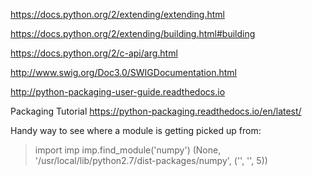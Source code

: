 
https://docs.python.org/2/extending/extending.html

https://docs.python.org/2/extending/building.html#building

https://docs.python.org/2/c-api/arg.html

http://www.swig.org/Doc3.0/SWIGDocumentation.html

http://python-packaging-user-guide.readthedocs.io


Packaging Tutorial
https://python-packaging.readthedocs.io/en/latest/


Handy way to see where a module is getting picked up from:

> import imp
> imp.find_module('numpy')
(None, '/usr/local/lib/python2.7/dist-packages/numpy', ('', '', 5))
